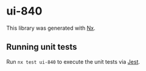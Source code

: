 # ui-840

This library was generated with [Nx](https://nx.dev).

## Running unit tests

Run `nx test ui-840` to execute the unit tests via [Jest](https://jestjs.io).
